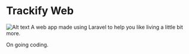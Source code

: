 # Trackify Web
![Alt text](https://github.com/yurus0/trackify-web/blob/main/public/images/logo-white.png "logo")
A web app made using Laravel to help you like living a little bit more.

On going coding.

